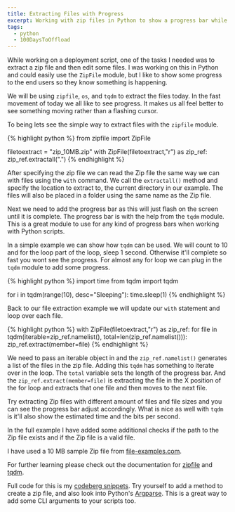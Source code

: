 ```yaml
---
title: Extracting Files with Progress
excerpt: Working with zip files in Python to show a progress bar while it is doing the extraction.
tags: 
  - python
  - 100DaysToOffload
---
```


While working on a deployment script, one of the tasks I needed was to extract a zip file and then edit some files. I was working on this in Python and could easily use the `ZipFile` module, but I like to show some progress to the end users so they know something is happening.

We will be using `zipfile`, `os`, and `tqdm` to extract the files today. In the fast movement of today we all like to see progress. It makes us all feel better to see something moving rather than a flashing cursor.

To being lets see the simple way to extract files with the `zipfile` module.

{% highlight python %}
from zipfile import ZipFile

filetoextract = "zip_10MB.zip"
with ZipFile(filetoextract,"r") as zip_ref:
    zip_ref.extractall(".")
{% endhighlight %}

After specifying the zip file we can read the Zip file the same way we can with files using the `with` command. We call the `extractall()` method and specify the location to extract to, the current directory in our example. The files will also be placed in a folder using the same name as the Zip file.

Next we need to add the progress bar as this will just flash on the screen until it is complete. The progress bar is with the help from the `tqdm` module. This is a great module to use for any kind of progress bars when working with Python scripts.

In a simple example we can show how `tqdm` can be used. We will count to 10 and for the loop part of the loop, sleep 1 second. Otherwise it'll complete so fast you wont see the progress. For almost any for loop we can plug in the `tqdm` module to add some progress.

{% highlight python %}
import time
from tqdm import tqdm

for i in tqdm(range(10), desc="Sleeping"):
    time.sleep(1)
{% endhighlight %}

Back to our file extraction example we will update our `with` statement and loop over each file.

{% highlight python %}
 with ZipFile(filetoextract,"r") as zip_ref:
     for file in tqdm(iterable=zip_ref.namelist(), total=len(zip_ref.namelist())):
          zip_ref.extract(member=file)
{% endhighlight %}

We need to pass an iterable object in and the `zip_ref.namelist()` generates a list of the files in the zip file. Adding this `tqdm` has something to iterate over in the loop. The `total` variable sets the length of the progress bar. And the `zip_ref.extract(member=file)` is extracting the file in the X position of the for loop and extracts that one file and then moves to the next file.

Try extracting Zip files with different amount of files and file sizes and you can see the progress bar adjust accordingly. What is nice as well with `tqdm` is it'll also show the estimated time and the bits per second.

In the full example I have added some additional checks if the path to the Zip file exists and if the Zip file is a valid file.

I have used a 10 MB sample Zip file from [file-examples.com](https://file-examples.com/index.php/text-files-and-archives-download/).

For further learning please check out the documentation for [zipfile](https://docs.python.org/3/library/zipfile.html) and [tqdm](https://tqdm.github.io/).

Full code for this is my [codeberg snippets](https://codeberg.org/cjerrington/snippets/src/branch/main/python/ziparchive.py). Try yourself to add a method to create a zip file, and also look into Python's [Argparse](https://docs.python.org/3/library/argparse.html). This is a great way to add some CLI arguments to your scripts too.